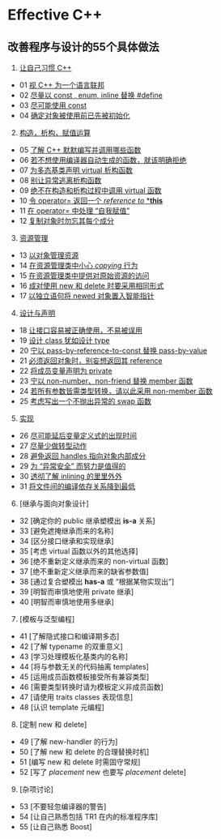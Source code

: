 # Effective  C++
## 改善程序与设计的55个具体做法
1. [让自己习惯 C++](https://github.com/yuedaokong/Effective-Cpp-Learing/tree/main/Accustoming%20Yourself%20to%20C%2B%2B)
- 01 [视 C++ 为一个语言联邦](https://github.com/yuedaokong/Effective-Cpp-Learing/tree/main/Accustoming%20Yourself%20to%20C%2B%2B/01)
- 02 [尽量以 const , enum, inline 替换 #define](https://github.com/yuedaokong/Effective-Cpp-Learing/tree/main/Accustoming%20Yourself%20to%20C%2B%2B/02)
- 03 [尽可能使用 const](https://github.com/yuedaokong/Effective-Cpp-Learing/tree/main/Accustoming%20Yourself%20to%20C%2B%2B/03)
- 04 [确定对象被使用前已先被初始化](https://github.com/yuedaokong/Effective-Cpp-Learing/tree/main/Accustoming%20Yourself%20to%20C%2B%2B/04)

2. [构造，析构，赋值运算](https://github.com/yuedaokong/Effective-Cpp-Learing/tree/main/Constructs%2C%20Destructs%2C%20and%20Assignment%20Operators)
- 05 [了解 C++ 默默编写并调用哪些函数](https://github.com/yuedaokong/Effective-Cpp-Learing/tree/main/Constructs,%20Destructs,%20and%20Assignment%20Operators/05)
- 06 [若不想使用编译器自动生成的函数，就该明确拒绝](https://github.com/yuedaokong/Effective-Cpp-Learing/tree/main/Constructs,%20Destructs,%20and%20Assignment%20Operators/06)
- 07 [为多态基类声明 virtual 析构函数](https://github.com/yuedaokong/Effective-Cpp-Learing/tree/main/Constructs,%20Destructs,%20and%20Assignment%20Operators/07)
- 08 [别让异常逃离析构函数](https://github.com/yuedaokong/Effective-Cpp-Learing/tree/main/Constructs,%20Destructs,%20and%20Assignment%20Operators/08)
- 09 [绝不在构造和析构过程中调用 virtual 函数](https://github.com/yuedaokong/Effective-Cpp-Learing/tree/main/Constructs,%20Destructs,%20and%20Assignment%20Operators/09)
- 10 [令 operator= 返回一个 *reference to* ***this**](https://github.com/yuedaokong/Effective-Cpp-Learing/tree/main/Constructs,%20Destructs,%20and%20Assignment%20Operators/10)
- 11 [在 operator= 中处理 “自我赋值”](https://github.com/yuedaokong/Effective-Cpp-Learing/tree/main/Constructs,%20Destructs,%20and%20Assignment%20Operators/11)
- 12 [复制对象时勿忘其每个成分](https://github.com/yuedaokong/Effective-Cpp-Learing/tree/main/Constructs,%20Destructs,%20and%20Assignment%20Operators/12)

3. [资源管理](https://github.com/yuedaokong/Effective-Cpp-Learing/tree/main/Resource%20Management)
- 13 [以对象管理资源](https://github.com/yuedaokong/Effective-Cpp-Learing/tree/main/Resource%20Management/13)
- 14 [在资源管理类中小心 *copying* 行为](https://github.com/yuedaokong/Effective-Cpp-Learing/tree/main/Resource%20Management/14)
- 15 [在资源管理类中提供对原始资源的访问](https://github.com/yuedaokong/Effective-Cpp-Learing/tree/main/Resource%20Management/15)
- 16 [成对使用 new 和 delete 时要采用相同形式](https://github.com/yuedaokong/Effective-Cpp-Learing/tree/main/Resource%20Management/16)
- 17 [以独立语句将 newed 对象置入智能指针](https://github.com/yuedaokong/Effective-Cpp-Learing/tree/main/Resource%20Management/17)

4. [设计与声明](https://github.com/yuedaokong/Effective-Cpp-Learing/tree/main/Designs%20and%20Declarations)
- 18 [让接口容易被正确使用，不易被误用](https://github.com/yuedaokong/Effective-Cpp-Learing/tree/main/Designs%20and%20Declarations/18)
- 19 [设计 class 犹如设计 type](https://github.com/yuedaokong/Effective-Cpp-Learing/tree/main/Designs%20and%20Declarations/19)
- 20 [宁以 pass-by-reference-to-const 替换 pass-by-value](https://github.com/yuedaokong/Effective-Cpp-Learing/tree/main/Designs%20and%20Declarations/20)
- 21 [必须返回对象时，别妄想返回其 reference](https://github.com/yuedaokong/Effective-Cpp-Learing/tree/main/Designs%20and%20Declarations/21)
- 22 [将成员变量声明为 private](https://github.com/yuedaokong/Effective-Cpp-Learing/tree/main/Designs%20and%20Declarations/22)
- 23 [宁以 non-number、non-friend 替换 member 函数](https://github.com/yuedaokong/Effective-Cpp-Learing/tree/main/Designs%20and%20Declarations/23)
- 24 [若所有参数皆需类型转换，请以此采用 non-member 函数](https://github.com/yuedaokong/Effective-Cpp-Learing/tree/main/Designs%20and%20Declarations/24)
- 25 [考虑写出一个不抛出异常的 swap 函数](https://github.com/yuedaokong/Effective-Cpp-Learing/tree/main/Designs%20and%20Declarations/25)

5. [实现](https://github.com/yuedaokong/Effective-Cpp-Learing/tree/main/Implementations)
- 26 [尽可能延后变量定义式的出现时间](https://github.com/yuedaokong/Effective-Cpp-Learing/tree/main/Implementations/26)
- 27 [尽量少做转型动作](https://github.com/yuedaokong/Effective-Cpp-Learing/tree/main/Implementations/27)
- 28 [避免返回 handles 指向对象内部成分](https://github.com/yuedaokong/Effective-Cpp-Learing/tree/main/Implementations/28)
- 29 [为 “异常安全” 而努力是值得的](https://github.com/yuedaokong/Effective-Cpp-Learing/tree/main/Implementations/29)
- 30 [透彻了解 inlining 的里里外外](https://github.com/yuedaokong/Effective-Cpp-Learing/tree/main/Implementations/30)
- 31 [将文件间的编译依存关系降到最低](https://github.com/yuedaokong/Effective-Cpp-Learing/tree/main/Implementations/31)

6. [继承与面向对象设计]
- 32 [确定你的 public 继承塑模出 **is-a** 关系]
- 33 [避免遮掩继承而来的名称]
- 34 [区分接口继承和实现继承]
- 35 [考虑 virtual 函数以外的其他选择]
- 36 [绝不重新定义继承而来的 non-virtual 函数]
- 37 [绝不重新定义继承而来的缺省参数值]
- 38 [通过复合塑模出 **has-a** 或 “根据某物实现出”]
- 39 [明智而审慎地使用 private 继承]
- 40 [明智而审慎地使用多继承]

7. [模板与泛型编程]
- 41 [了解隐式接口和编译期多态]
- 42 [了解 typename 的双重意义]
- 43 [学习处理模板化基类内的名称]
- 44 [将与参数无关的代码抽离 templates]
- 45 [运用成员函数模板接受所有兼容类型]
- 46 [需要类型转换时请为模板定义非成员函数]
- 47 [请使用 traits classes 表现信息]
- 48 [认识 template 元编程]

8. [定制 new 和 delete]
- 49 [了解 new-handler 的行为]
- 50 [了解 new 和 delete 的合理替换时机]
- 51 [编写 new 和 delete 时需固守常规]
- 52 [写了 *placement* new 也要写 *placement* delete]

9. [杂项讨论]      
- 53 [不要轻忽编译器的警告]
- 54 [让自己熟悉包括 TR1 在内的标准程序库]
- 55 [让自己熟悉 Boost]
